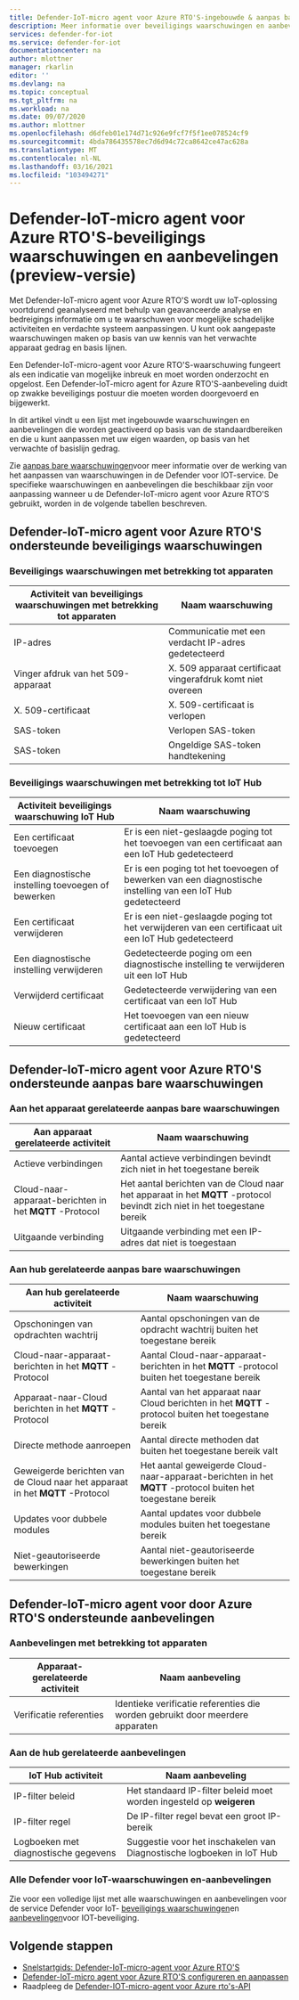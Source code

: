```yaml
---
title: Defender-IoT-micro agent voor Azure RTO'S-ingebouwde & aanpas bare waarschuwingen en aanbevelingen
description: Meer informatie over beveiligings waarschuwingen en aanbevolen herstel met behulp van de Azure IoT Defender-IoT-micro-agent-RTO'S.
services: defender-for-iot
ms.service: defender-for-iot
documentationcenter: na
author: mlottner
manager: rkarlin
editor: ''
ms.devlang: na
ms.topic: conceptual
ms.tgt_pltfrm: na
ms.workload: na
ms.date: 09/07/2020
ms.author: mlottner
ms.openlocfilehash: d6dfeb01e174d71c926e9fcf7f5f1ee078524cf9
ms.sourcegitcommit: 4bda786435578ec7d6d94c72ca8642ce47ac628a
ms.translationtype: MT
ms.contentlocale: nl-NL
ms.lasthandoff: 03/16/2021
ms.locfileid: "103494271"
---
```

# <a name="defender-iot-micro-agent-for-azure-rtos-security-alerts-and-recommendations-preview"></a>Defender-IoT-micro agent voor Azure RTO'S-beveiligings waarschuwingen en aanbevelingen (preview-versie)

Met Defender-IoT-micro agent voor Azure RTO'S wordt uw IoT-oplossing voortdurend geanalyseerd met behulp van geavanceerde analyse en bedreigings informatie om u te waarschuwen voor mogelijke schadelijke activiteiten en verdachte systeem aanpassingen. U kunt ook aangepaste waarschuwingen maken op basis van uw kennis van het verwachte apparaat gedrag en basis lijnen.

Een Defender-IoT-micro-agent voor Azure RTO'S-waarschuwing fungeert als een indicatie van mogelijke inbreuk en moet worden onderzocht en opgelost. Een Defender-IoT-micro agent for Azure RTO'S-aanbeveling duidt op zwakke beveiligings postuur die moeten worden doorgevoerd en bijgewerkt. 

In dit artikel vindt u een lijst met ingebouwde waarschuwingen en aanbevelingen die worden geactiveerd op basis van de standaardbereiken en die u kunt aanpassen met uw eigen waarden, op basis van het verwachte of basislijn gedrag. 

Zie [aanpas bare waarschuwingen](concept-customizable-security-alerts.md)voor meer informatie over de werking van het aanpassen van waarschuwingen in de Defender voor IOT-service. De specifieke waarschuwingen en aanbevelingen die beschikbaar zijn voor aanpassing wanneer u de Defender-IoT-micro agent voor Azure RTO'S gebruikt, worden in de volgende tabellen beschreven. 

## <a name="defender-iot-micro-agent-for-azure-rtos-supported-security-alerts"></a>Defender-IoT-micro agent voor Azure RTO'S ondersteunde beveiligings waarschuwingen

### <a name="device-related-security-alerts"></a>Beveiligings waarschuwingen met betrekking tot apparaten

|Activiteit van beveiligings waarschuwingen met betrekking tot apparaten  |Naam waarschuwing  |
|---------|---------|
|IP-adres| Communicatie met een verdacht IP-adres gedetecteerd|
|Vinger afdruk van het 509-apparaat|X. 509 apparaat certificaat vingerafdruk komt niet overeen|
|X. 509-certificaat| X. 509-certificaat is verlopen|
|SAS-token| Verlopen SAS-token|
|SAS-token| Ongeldige SAS-token handtekening|

### <a name="iot-hub-related-security-alerts"></a>Beveiligings waarschuwingen met betrekking tot IoT Hub

|Activiteit beveiligings waarschuwing IoT Hub  |Naam waarschuwing  |
|---------|---------|
|Een certificaat toevoegen    |  Er is een niet-geslaagde poging tot het toevoegen van een certificaat aan een IoT Hub gedetecteerd       |
|Een diagnostische instelling toevoegen of bewerken    | Er is een poging tot het toevoegen of bewerken van een diagnostische instelling van een IoT Hub gedetecteerd      |
|Een certificaat verwijderen    |  Er is een niet-geslaagde poging tot het verwijderen van een certificaat uit een IoT Hub gedetecteerd       |
|Een diagnostische instelling verwijderen    |  Gedetecteerde poging om een diagnostische instelling te verwijderen uit een IoT Hub      |
|Verwijderd certificaat    | Gedetecteerde verwijdering van een certificaat van een IoT Hub        |
|Nieuw certificaat     |  Het toevoegen van een nieuw certificaat aan een IoT Hub is gedetecteerd       |

## <a name="defender-iot-micro-agent-for-azure-rtos-supported-customizable-alerts"></a>Defender-IoT-micro agent voor Azure RTO'S ondersteunde aanpas bare waarschuwingen

### <a name="device-related-customizable-alerts"></a>Aan het apparaat gerelateerde aanpas bare waarschuwingen

|Aan apparaat gerelateerde activiteit |Naam waarschuwing  |
|---------|---------|
|Actieve verbindingen|Aantal actieve verbindingen bevindt zich niet in het toegestane bereik|
|Cloud-naar-apparaat-berichten in het **MQTT** -Protocol|Het aantal berichten van de Cloud naar het apparaat in het **MQTT** -protocol bevindt zich niet in het toegestane bereik|
|Uitgaande verbinding| Uitgaande verbinding met een IP-adres dat niet is toegestaan|

### <a name="hub-related-customizable-alerts"></a>Aan hub gerelateerde aanpas bare waarschuwingen 

|Aan hub gerelateerde activiteit  |Naam waarschuwing  |
|---------|---------|
|Opschoningen van opdrachten wachtrij     |  Aantal opschoningen van de opdracht wachtrij buiten het toegestane bereik       |
|Cloud-naar-apparaat-berichten in het **MQTT** -Protocol    |  Aantal Cloud-naar-apparaat-berichten in het **MQTT** -protocol buiten het toegestane bereik       |
|Apparaat-naar-Cloud berichten in het **MQTT** -Protocol    | Aantal van het apparaat naar Cloud berichten in het **MQTT** -protocol buiten het toegestane bereik        |
|Directe methode aanroepen     |  Aantal directe methoden dat buiten het toegestane bereik valt       |
|Geweigerde berichten van de Cloud naar het apparaat in het **MQTT** -Protocol     |   Het aantal geweigerde Cloud-naar-apparaat-berichten in het **MQTT** -protocol buiten het toegestane bereik      |
|Updates voor dubbele modules     |  Aantal updates voor dubbele modules buiten het toegestane bereik       |
|Niet-geautoriseerde bewerkingen    |  Aantal niet-geautoriseerde bewerkingen buiten het toegestane bereik       |

## <a name="defender-iot-micro-agent-for-azure-rtos-supported-recommendations"></a>Defender-IoT-micro agent voor door Azure RTO'S ondersteunde aanbevelingen

### <a name="device-related-recommendations"></a>Aanbevelingen met betrekking tot apparaten

|Apparaat-gerelateerde activiteit  |Naam aanbeveling |
|---------|---------|
|Verificatie referenties    |  Identieke verificatie referenties die worden gebruikt door meerdere apparaten       |

### <a name="hub-related-recommendations"></a>Aan de hub gerelateerde aanbevelingen

|IoT Hub activiteit  |Naam aanbeveling |
|---------|---------|
|IP-filter beleid   |  Het standaard IP-filter beleid moet worden ingesteld op **weigeren**  |
|IP-filter regel| De IP-filter regel bevat een groot IP-bereik|
|Logboeken met diagnostische gegevens|Suggestie voor het inschakelen van Diagnostische logboeken in IoT Hub|

### <a name="all-defender-for-iot-alerts-and-recommendations"></a>Alle Defender voor IoT-waarschuwingen en-aanbevelingen

Zie voor een volledige lijst met alle waarschuwingen en aanbevelingen voor de service Defender voor IoT- [beveiligings waarschuwingen](concept-security-alerts.md)en [aanbevelingen](concept-recommendations.md)voor IOT-beveiliging.

## <a name="next-steps"></a>Volgende stappen

- [Snelstartgids: Defender-IoT-micro-agent voor Azure RTO'S](quickstart-azure-rtos-security-module.md)
- [Defender-IoT-micro agent voor Azure RTO'S configureren en aanpassen](how-to-azure-rtos-security-module.md)
- Raadpleeg de [Defender-IOT-micro-agent voor Azure rto's-API](azure-rtos-security-module-api.md)